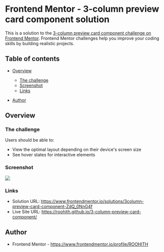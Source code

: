 # Frontend Mentor - 3-column preview card component solution

This is a solution to the [3-column preview card component challenge on Frontend Mentor](https://www.frontendmentor.io/challenges/3column-preview-card-component-pH92eAR2-). Frontend Mentor challenges help you improve your coding skills by building realistic projects. 

## Table of contents

- [Overview](#overview)
  - [The challenge](#the-challenge)
  - [Screenshot](#screenshot)
  - [Links](#links)

- [Author](#author)


## Overview

### The challenge

Users should be able to:

- View the optimal layout depending on their device's screen size
- See hover states for interactive elements

### Screenshot

![](./screenshot.jpg)

### Links

- Solution URL: https://www.frontendmentor.io/solutions/3column-preview-card-component-ZdQ_0NnG4f
- Live Site URL: https://roohith.github.io/3-column-preview-card-component/

## Author

- Frontend Mentor - https://www.frontendmentor.io/profile/ROOHITH
